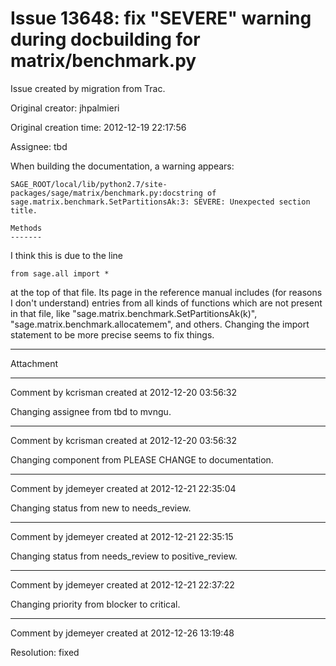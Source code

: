 # Issue 13648: fix "SEVERE" warning during docbuilding for matrix/benchmark.py

Issue created by migration from Trac.

Original creator: jhpalmieri

Original creation time: 2012-12-19 22:17:56

Assignee: tbd

When building the documentation, a warning appears:

```
SAGE_ROOT/local/lib/python2.7/site-packages/sage/matrix/benchmark.py:docstring of sage.matrix.benchmark.SetPartitionsAk:3: SEVERE: Unexpected section title.

Methods
-------
```

I think this is due to the line

```
from sage.all import *
```

at the top of that file. Its page in the reference manual includes (for reasons I don't understand) entries from all kinds of functions which are not present in that file, like "sage.matrix.benchmark.SetPartitionsAk(k)", "sage.matrix.benchmark.allocatemem", and others. Changing the import statement to be more precise seems to fix things.


---

Attachment


---

Comment by kcrisman created at 2012-12-20 03:56:32

Changing assignee from tbd to mvngu.


---

Comment by kcrisman created at 2012-12-20 03:56:32

Changing component from PLEASE CHANGE to documentation.


---

Comment by jdemeyer created at 2012-12-21 22:35:04

Changing status from new to needs_review.


---

Comment by jdemeyer created at 2012-12-21 22:35:15

Changing status from needs_review to positive_review.


---

Comment by jdemeyer created at 2012-12-21 22:37:22

Changing priority from blocker to critical.


---

Comment by jdemeyer created at 2012-12-26 13:19:48

Resolution: fixed
